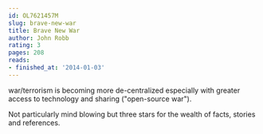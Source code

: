 ```yaml
---
id: OL7621457M
slug: brave-new-war
title: Brave New War
author: John Robb
rating: 3
pages: 208
reads:
- finished_at: '2014-01-03'
---
```

war/terrorism is becoming more de-centralized especially with greater access to technology and sharing ("open-source war").

Not particularly mind blowing but three stars for the wealth of facts, stories and references.
